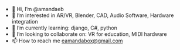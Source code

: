 - 👋 Hi, I’m @amandaeb
- 👀 I’m interested in AR/VR, Blender, CAD, Audio Software, Hardware integration
- 🌱 I’m currently learning: django, C#, python
- 💞️ I’m looking to collaborate on: VR for education, MIDI hardware
- 📫 How to reach me eamandabox@gmail.com


